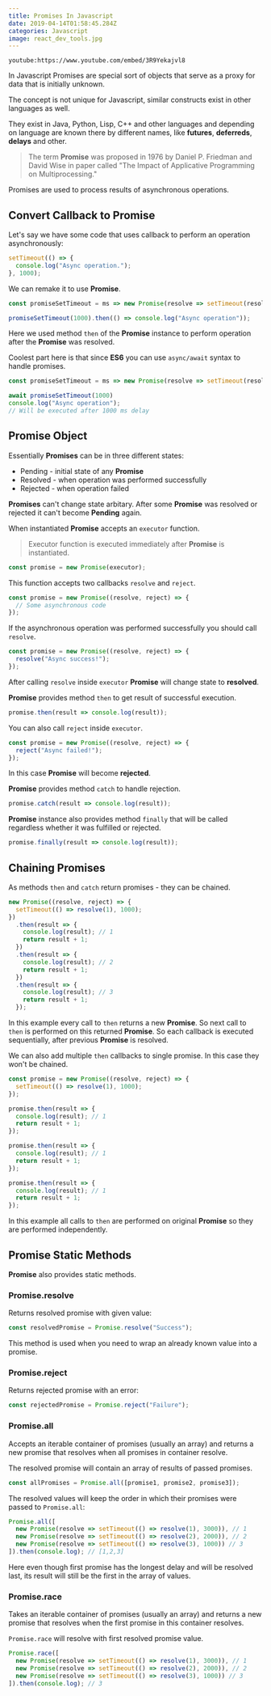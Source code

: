 ```yaml
---
title: Promises In Javascript
date: 2019-04-14T01:58:45.284Z
categories: Javascript
image: react_dev_tools.jpg
---
```


`youtube:https://www.youtube.com/embed/3R9Yekajvl8`

In Javascript Promises are special sort of objects that serve as a proxy for data that is initially unknown.

The concept is not unique for Javascript, similar constructs exist in other languages as well.

They exist in Java, Python, Lisp, C++ and other languages and depending on language are known there by different names, like **futures**, **deferreds**, **delays** and other.

> The term **Promise** was proposed in 1976 by Daniel P. Friedman and David Wise in paper called "The Impact of Applicative Programming on Multiprocessing."

Promises are used to process results of asynchronous operations.

## Convert Callback to Promise

Let's say we have some code that uses callback to perform an operation asynchronously:

```js
setTimeout(() => {
  console.log("Async operation.");
}, 1000);
```

We can remake it to use **Promise**.

```js
const promiseSetTimeout = ms => new Promise(resolve => setTimeout(resolve, ms));

promiseSetTimeout(1000).then(() => console.log("Async operation"));
```

Here we used method `then` of the **Promise** instance to perform operation after the **Promise** was resolved.

Coolest part here is that since **ES6** you can use `async/await` syntax to handle promises.

```js
const promiseSetTimeout = ms => new Promise(resolve => setTimeout(resolve, ms));

await promiseSetTimeout(1000)
console.log("Async operation");
// Will be executed after 1000 ms delay
```

## Promise Object

Essentially **Promises** can be in three different states:

* Pending - initial state of any **Promise**
* Resolved - when operation was performed successfully
* Rejected - when operation failed

**Promises** can't change state arbitary. After some **Promise** was resolved or rejected it can't become **Pending** again.

When instantiated **Promise** accepts an `executor` function.

> Executor function is executed immediately after **Promise** is instantiated.

```js
const promise = new Promise(executor);
```

This function accepts two callbacks `resolve` and `reject`.

```js
const promise = new Promise((resolve, reject) => {
  // Some asynchronous code
});
```

If the asynchronous operation was performed successfully you should call `resolve`.

```js
const promise = new Promise((resolve, reject) => {
  resolve("Async success!");
});
```

After calling `resolve` inside `executor` **Promise** will change state to **resolved**.

**Promise** provides method `then` to get result of successful execution.

```js
promise.then(result => console.log(result));
```

You can also call `reject` inside `executor`.

```js
const promise = new Promise((resolve, reject) => {
  reject("Async failed!");
});
```

In this case **Promise** will become **rejected**.

**Promise** provides method `catch` to handle rejection.

```js
promise.catch(result => console.log(result));
```

**Promise** instance also provides method `finally` that will be called regardless whether it was fulfilled or rejected.

```js
promise.finally(result => console.log(result));
```

## Chaining Promises

As methods `then` and `catch` return promises - they can be chained.

```js
new Promise((resolve, reject) => {
  setTimeout(() => resolve(1), 1000);
})
  .then(result => {
    console.log(result); // 1
    return result + 1;
  })
  .then(result => {
    console.log(result); // 2
    return result + 1;
  })
  .then(result => {
    console.log(result); // 3
    return result + 1;
  });
```

In this example every call to `then` returns a new **Promise**. So next call to `then` is performed on this returned **Promise**. So each callback is executed sequentially, after previous **Promise** is resolved.

We can also add multiple `then` callbacks to single promise. In this case they won't be chained.

```js
const promise = new Promise((resolve, reject) => {
  setTimeout(() => resolve(1), 1000);
});

promise.then(result => {
  console.log(result); // 1
  return result + 1;
});

promise.then(result => {
  console.log(result); // 1
  return result + 1;
});

promise.then(result => {
  console.log(result); // 1
  return result + 1;
});
```

In this example all calls to `then` are performed on original **Promise** so they are performed independently.

## Promise Static Methods

**Promise** also provides static methods.

### Promise.resolve

Returns resolved promise with given value:

```js
const resolvedPromise = Promise.resolve("Success");
```

This method is used when you need to wrap an already known value into a promise.

### Promise.reject

Returns rejected promise with an error:

```js
const rejectedPromise = Promise.reject("Failure");
```

### Promise.all

Accepts an iterable container of promises (usually an array) and returns a new promise that resolves when all promises in container resolve.

The resolved promise will contain an array of results of passed promises.

```js
const allPromises = Promise.all([promise1, promise2, promise3]);
```

The resolved values will keep the order in which their promises were passed to `Promise.all`:

```js
Promise.all([
  new Promise(resolve => setTimeout(() => resolve(1), 3000)), // 1
  new Promise(resolve => setTimeout(() => resolve(2), 2000)), // 2
  new Promise(resolve => setTimeout(() => resolve(3), 1000)) // 3
]).then(console.log); // [1,2,3]
```

Here even though first promise has the longest delay and will be resolved last, its result will still be the first in the array of values.

### Promise.race

Takes an iterable container of promises (usually an array) and returns a new promise that resolves when the first promise in this container resolves.

`Promise.race` will resolve with first resolved promise value.

```js
Promise.race([
  new Promise(resolve => setTimeout(() => resolve(1), 3000)), // 1
  new Promise(resolve => setTimeout(() => resolve(2), 2000)), // 2
  new Promise(resolve => setTimeout(() => resolve(3), 1000)) // 3
]).then(console.log); // 3
```


